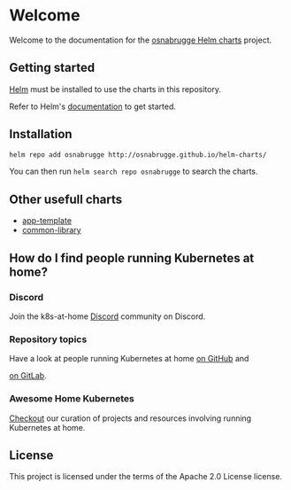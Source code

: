 # Welcome

Welcome to the documentation for the [osnabrugge Helm charts](https://github.com/osnabrugge/helm-charts) project.

## Getting started

[Helm](https://helm.sh) must be installed to use the charts in this repository.

Refer to Helm's [documentation](https://helm.sh/docs/) to get started.

## Installation

```sh
helm repo add osnabrugge http://osnabrugge.github.io/helm-charts/
```

You can then run `helm search repo osnabrugge` to search the charts.

## Other usefull charts

- [app-template](https://bjw-s.github.io/helm-charts/docs/app-template/introduction)
- [common-library](https://bjw-s.github.io/helm-charts/docs/common-library/introduction)

## How do I find people running Kubernetes at home?

### Discord

Join the k8s-at-home [Discord](https://discord.gg/sTMX7Vh) community on Discord.

### Repository topics

Have a look at people running Kubernetes at home
[on GitHub](https://github.com/topics/k8s-at-home?o=desc&s=updated) and
<!-- Disable link check because it requires login -->
<!-- markdown-link-check-disable-next-line -->
[on GitLab](https://gitlab.com/search?search=k8s-at-home).

### Awesome Home Kubernetes

[Checkout](https://github.com/k8s-at-home/awesome-home-kubernetes) our curation
of projects and resources involving running Kubernetes at home.

## License

This project is licensed under the terms of the Apache 2.0 License license.
